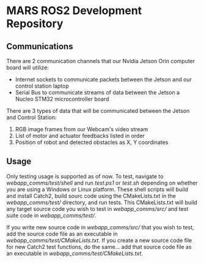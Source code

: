 # MARS ROS2 Development Repository

## Communications
There are 2 communication channels that our Nvidia Jetson Orin computer board will utilize:
* Internet sockets to communicate packets between the Jetson and our control station laptop
* Serial Bus to communicate streams of data between the Jetson a Nucleo STM32 microcontroller board

There are 3 types of data that will be communicated between the Jetson and Control Station:
1) RGB image frames from our Webcam's video stream
2) List of motor and actuator feedbacks listed in order
3) Position of robot and detected obstacles as X, Y coordinates

## Usage
Only testing usage is supported as of now.
To test, navigate to *webapp_comms/test/shell* and run *test.ps1* or *test.sh* depending on whether you are using a Windows or Linux platform. These shell scripts will build and install Catch2, build sourc code using the CMakeLists.txt in the *webapp_comms/test/* directory, and run tests. This CMakeLists.txt will build any target source code you wish to test in *webapp_comms/src/* and test suite code in *webapp_comms/test/*.

If you write new source code in *webapp_comms/src/* that you wish to test, add the source code file as an executable in *webapp_comms/test/CMakeLists.txt*. If you create a new source code file for new Catch2 test functions, do the same... add that source code file as an executable in *webapp_comms/test/CMakeLists.txt*.